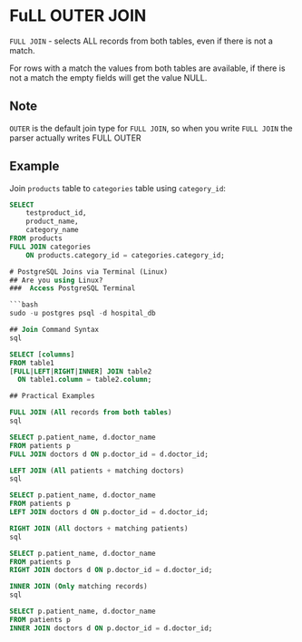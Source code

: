 # FuLL OUTER JOIN

`FULL JOIN` - selects ALL records from both tables, even if there is not a match.

For rows with a match the values from both tables are available, if there is not a match the empty fields will get the value NULL.

## Note
`OUTER` is the default join type for `FULL JOIN`, so when you write `FULL JOIN` the parser actually writes FULL OUTER 

## Example
Join `products` table to `categories` table using `category_id`:

```sql
SELECT 
    testproduct_id, 
    product_name, 
    category_name
FROM products
FULL JOIN categories 
    ON products.category_id = categories.category_id;

# PostgreSQL Joins via Terminal (Linux)
## Are you using Linux?
###  Access PostgreSQL Terminal

```bash
sudo -u postgres psql -d hospital_db

## Join Command Syntax
sql

SELECT [columns]
FROM table1
[FULL|LEFT|RIGHT|INNER] JOIN table2 
  ON table1.column = table2.column;

## Practical Examples

FULL JOIN (All records from both tables)
sql

SELECT p.patient_name, d.doctor_name
FROM patients p
FULL JOIN doctors d ON p.doctor_id = d.doctor_id;

LEFT JOIN (All patients + matching doctors)
sql

SELECT p.patient_name, d.doctor_name
FROM patients p
LEFT JOIN doctors d ON p.doctor_id = d.doctor_id;

RIGHT JOIN (All doctors + matching patients)
sql

SELECT p.patient_name, d.doctor_name
FROM patients p
RIGHT JOIN doctors d ON p.doctor_id = d.doctor_id;

INNER JOIN (Only matching records)
sql

SELECT p.patient_name, d.doctor_name
FROM patients p
INNER JOIN doctors d ON p.doctor_id = d.doctor_id;
